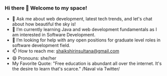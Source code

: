 ### Hi there 👋 Welcome to my space!
- 💬 Ask me about web development, latest tech trends, and let's chat about how beautiful the sky is!
- 🌱 I’m currently learning Java and web development fundamentals as I am interested in Software Development.
- 🤔 I’m looking for help with any open positions for graduate level roles in software development field.
- 📫 How to reach me: shaikshirinsultana@gmail.com
- 😄 Pronouns: she/her
- My Favorite Quote: "Free education is abundant all over the internet. It's the desire to learn that's scarce." /Naval via Twitter/

